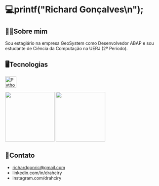 # 💻printf("Richard Gonçalves\n");

## 👨‍💻Sobre mim
Sou estagiário na empresa GeoSystem como Desenvolvedor ABAP e sou estudante de Ciência da Computação na UERJ (2º Período).

## 🖥️Tecnologias
<img height="36rem" src="https://skillicons.dev/icons?i=python,c,cpp,java,mysql" 
     title="Python, C, C++, Java and SQL."/>

<div>  
  <img height="160rem" src="https://github-profile-summary-cards.vercel.app/api/cards/stats?username=drahciry&theme=github_dark"/>
  <img height="160rem" src="https://github-profile-summary-cards.vercel.app/api/cards/profile-details?username=drahciry&theme=github_dark"/>
</div> 

## 📧Contato
- richardgonric@gmail.com
- linkedin.com/in/drahciry
- instagram.com/drahciry
<!--
**drahciry/drahciry** is a ✨ _special_ ✨ repository because its `README.md` (this file) appears on your GitHub profile.

Here are some ideas to get you started:

- 🔭 I’m currently working on ...
- 🌱 I’m currently learning ...
- 👯 I’m looking to collaborate on ...
- 🤔 I’m looking for help with ...
- 💬 Ask me about ...
- 📫 How to reach me: ...
- 😄 Pronouns: ...
- ⚡ Fun fact: ...
-->
